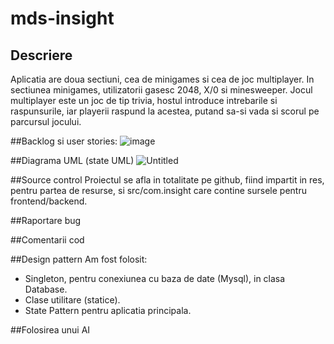 # mds-insight

## Descriere
Aplicatia are doua sectiuni, cea de minigames si cea de joc multiplayer. In sectiunea minigames, utilizatorii gasesc 2048, X/0 si minesweeper. Jocul multiplayer este un joc de tip trivia, hostul introduce intrebarile si raspunsurile, iar playerii raspund la acestea, putand sa-si vada si scorul pe parcursul jocului.

##Backlog si user stories: 
![image](https://github.com/L-o-rd/mds-insight/assets/116594293/dc5553ac-b81e-4e7e-91d6-9b9e2290e661)

##Diagrama UML (state UML)
![Untitled](https://github.com/L-o-rd/mds-insight/assets/116594293/42bc25ac-7d42-4a98-98e1-8caed9806d0f)

##Source control
Proiectul se afla in totalitate pe github, fiind impartit in res, pentru partea de resurse, si src/com.insight care contine sursele pentru frontend/backend.

##Raportare bug 

##Comentarii cod

##Design pattern
Am fost folosit:
  * Singleton, pentru conexiunea cu baza de date (Mysql), in clasa Database.
  * Clase utilitare (statice).
  * State Pattern pentru aplicatia principala.

##Folosirea unui AI 
